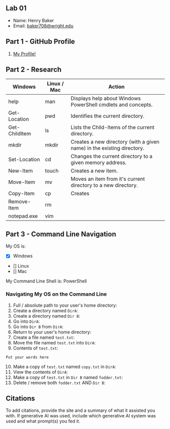 ## Lab 01

- Name: Henry Baker
- Email: baker708@wright.edu

## Part 1 - GitHub Profile

1. [My Profile!](https://github.com/Kooraseru)

## Part 2 - Research

| Windows | Linux / Mac | Action |
| ---     | ---         | ---    |
| help    | man         | Displays help about Windows PowerShell cmdlets and concepts. |
| Get-Location | pwd    | Identifies the current directory. |
| Get-ChildItem | ls    | Lists the Child-Items of the current directory. |
| mkdir   | mkdir       | Creates a new directory (with a given name) in the existing directory. |
| Set-Location | cd     | Changes the current directory to a given memory address. |
| New-Item | touch      | Creates a new item. |
| Move-Item | mv        | Moves an item from it's current directory to a new directory. |
| Copy-Item | cp        | Creates |
| Remove-Item | rm      |        |
| notepad.exe | vim     |        |

## Part 3 - Command Line Navigation

My OS is:
- [x] Windows
- [] Linux
- [] Mac

My Command Line Shell is: PowerShell

### Navigating My OS on the Command Line

1. Full / absolute path to your user's home directory:
2. Create a directory named `DirA`:
3. Create a directory named `Dir B`:
4. Go into `DirA`:
5. Go into `Dir B` from `DirA`:
6. Return to your user's home directory:
7. Create a file named `test.txt`:
8. Move the file named `test.txt` into `DirA`:
9. Contents of `test.txt`:
```
Put your words here
```
10. Make a copy of `test.txt` named `copy.txt` in `DirA`:
11. View the contents of `DirA`: 
12. Make a copy of `test.txt` in `Dir B` named `fodder.txt`:
13. Delete / remove both `fodder.txt` AND `Dir B`:

## Citations

To add citations, provide the site and a summary of what it assisted you with.  If generative AI was used, include which generative AI system was used and what prompt(s) you fed it.




